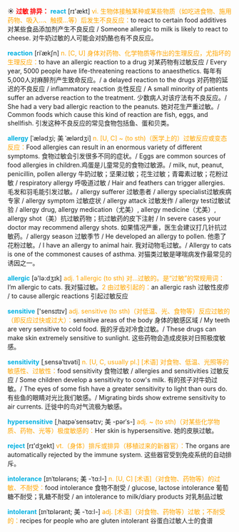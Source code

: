 ☀ <font color="red">**过敏 排异：**</font>
<font color="sky blue">**react**</font> [rɪ'ækt] 
<font color="orange">vi. 生物体接触某种或某些物质（如吃进食物、施用药物、吸入…、触摸…等）后发生不良反应：</font>to react to certain food additives 对某些食品添加剂产生不良反应 / Someone allergic to milk is likely to react to cheese. 对牛奶过敏的人可能会对奶酪也有不良反应。
           
<font color="sky blue">**reaction**</font> [riˈækʃn]
<font color="orange">n. [C, U] 身体对药物、化学物质等作出的生理反应，尤指坏的生理反应：</font>to have an allergic reaction to a drug 对某药物有过敏反应 / Every year, 5000 people have life-threatening reactions to anaesthetics. 每年有5,000人对麻醉剂产生致命反应。/ a delayed reaction to the drugs 对药物的延迟的不良反应 / inflammatory reaction 炎性反应 / A small minority of patients suffer an adverse reaction to the treatment. 少数病人对该疗法有不良反应。/ She had a very bad allergic reaction to the peanuts. 她对花生严重过敏。/ Common foods which cause this kind of reaction are fish, eggs, and shellfish. 引发这种不良反应的常见食物包括鱼、蛋和贝类。
 
<font color="sky blue">**allergy**</font> [ˈælədʒi; 美 ˈælərdʒi]
<font color="orange">n. [U, C] ~ (to sth)（医学上的）过敏反应或变态反应：</font>Food allergies can result in an enormous variety of different symptoms. 食物过敏会引发很多不同的症状。/ Eggs are common sources of food allergies in children.鸡蛋是儿童常见的食物过敏源。/ milk, nut, peanut, penicillin, pollen allergy 牛奶过敏；坚果过敏；花生过敏；青霉素过敏；花粉过敏 / respiratory allergy 呼吸道过敏 / Hair and feathers can trigger allergies. 毛发和羽毛能引发过敏。/ allergy sufferer 过敏患者 / allergy specialist过敏疾病专家 / allergy symptom 过敏症状 / allergy attack 过敏发作 / allergy test过敏试验 / allergy drug, allergy medication（尤美）, allergy medicine（尤美）, allergy shot（美）抗过敏药物；抗过敏药的皮下注射 / In severe cases your doctor may recommend allergy shots. 如果情况严重，医生会建议打几针抗过敏药。/ allergy season 过敏季节 / He developed an allergy to pollen. 他患了花粉过敏。/ I have an allergy to animal hair. 我对动物毛过敏。/ Allergy to cats is one of the commonest causes of asthma. 对猫类过敏是哮喘病发作最常见的诱因之一。

<font color="sky blue">**allergic**</font> [ə'lə:dʒɪk] 
<font color="orange">adj. 1 allergic (to sth) 对…过敏的。是“过敏”的常规用词：</font>I’m allergic to cats. 我对猫过敏。<font color="orange">2 由过敏引起的：</font>an allergic rash 过敏性皮疹 / to cause allergic reactions 引起过敏反应
   
<font color="sky blue">**sensitive**</font> ['sensɪtɪv] 
<font color="orange">adj. sensitive (to sth)（对低温、光、食物等）反应过敏的（即反应过快或过大）：</font>sensitive areas of the body 身体的敏感区域 / My teeth are very sensitive to cold food. 我的牙齿对冷食过敏。/ These drugs can make skin extremely sensitive to sunlight. 这些药物会造成皮肤对日照极度敏感。
           
<font color="sky blue">**sensitivity**</font> [ˌsensəˈtɪvəti]
<font color="orange">n. [U, C, usually pl.] [术语] 对食物、低温、光照等的敏感性、过敏性：</font>food sensitivity 食物过敏 / allergies and sensitivities 过敏反应 / Some children develop a sensitivity to cow's milk. 有的孩子对牛奶过敏。/ The eyes of some fish have a greater sensitivity to light than ours do. 有些鱼的眼睛对光比我们敏感。/ Migrating birds show extreme sensitivity to air currents. 迁徙中的鸟对气流极为敏感。           

<font color="sky blue">**hypersensitive**</font> [ˌhaɪpəˈsensətɪv; 美 -pərˈs-]
<font color="orange">adj. ~ (to sth)（对某些化学物质、药物、光等）极度敏感的：</font>Her skin is hypersensitive. 她的皮肤过敏。

<font color="sky blue">**reject**</font> [rɪ'dӡekt] 
<font color="orange">vt.（身体）排斥或排异（移植过来的新器官）：</font>The organs are automatically rejected by the immune system. 这些器官受到免疫系统的自动排斥。

<font color="sky blue">**intolerance**</font> [ɪnˈtɒlərəns; 美 -ˈtɑ:l-]
<font color="orange">n. [U, C] [术语]（对食物、药物等）的过敏、不耐受：</font>food intolerance 食物不耐受 / glucose, lactose intolerance 葡萄糖不耐受；乳糖不耐受 / an intolerance to milk/diary products 对乳制品过敏
            
<font color="sky blue">**intolerant**</font> [ɪnˈtɒlərənt; 美 -ˈtɑ:l-]
<font color="orange">adj. [术语]（对食物、药物等）过敏；不耐受的：</font>recipes for people who are gluten intolerant 谷蛋白过敏人士的食谱